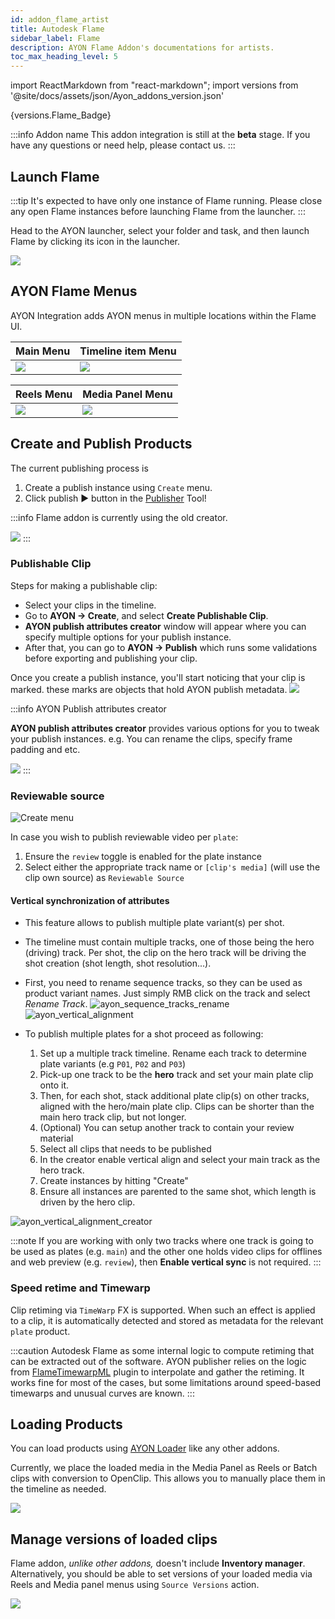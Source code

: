 ```yaml
---
id: addon_flame_artist
title: Autodesk Flame
sidebar_label: Flame
description: AYON Flame Addon's documentations for artists.
toc_max_heading_level: 5
---
```


import ReactMarkdown from "react-markdown";
import versions from '@site/docs/assets/json/Ayon_addons_version.json'

<ReactMarkdown>
{versions.Flame_Badge}
</ReactMarkdown>

:::info Addon name
This addon integration is still at the **beta** stage. If you have any questions or need help, please contact us.
:::

## Launch Flame

:::tip
It's expected to have only one instance of Flame running. Please close any open Flame instances before launching Flame from the launcher.
:::

Head to the AYON launcher, select your folder and task, and then launch Flame by clicking its icon in the launcher.

![](assets/flame/artist/flame_launcher.png)

## AYON Flame Menus

<!-- TODO: Add a tip about how to show the publisher window -->

AYON Integration adds AYON menus in multiple locations within the Flame UI.

| Main Menu | Timeline item Menu|
|--|--|
| ![](assets/flame/artist/main_menu_integration.png) | ![](assets/flame/artist/timeline_item_menu_integration.png) |

| Reels Menu | Media Panel Menu |
|--|--|
| ![](assets/flame/artist/reels_menu_integration.png) | ![](assets/flame/artist/media_panel_menu_integration.png) |

## Create and Publish Products

The current publishing process is
1. Create a publish instance using `Create` menu.
2. Click publish ▶️ button in the [Publisher](artist_tools_publisher.md) Tool!

:::info
Flame addon is currently using the old creator.

![](assets/flame/artist/old_creator.png)
:::


### Publishable Clip

Steps for making a publishable clip:
- Select your clips in the timeline.
- Go to **AYON -> Create**, and select **Create Publishable Clip**.
- **AYON publish attributes creator** window will appear where you can specify multiple options for your publish instance.
- After that, you can go to **AYON -> Publish** which runs some validations before exporting and publishing your clip.

Once you create a publish instance, you'll start noticing that your clip is marked.
these marks are objects that hold AYON publish metadata.
![](assets/flame/artist/ayon_marks.png)

:::info AYON Publish attributes creator

**AYON publish attributes creator** provides various options for you to tweak your publish instances.
e.g. You can rename the clips, specify frame padding and etc.
<!-- TODO: Break down the creator options -->
![](assets/flame/artist/ayon_attribute_publish_creator.png)
:::

### Reviewable source

![Create menu](assets/flame_review_toggle.png)

In case you wish to publish reviewable video per `plate`:
1. Ensure the `review` toggle is enabled for the plate instance
2. Select either the appropriate track name or `[clip's media]` (will use the clip own source) as `Reviewable Source`

#### Vertical synchronization of attributes
* This feature allows to publish multiple plate variant(s) per shot.
* The timeline must contain multiple tracks, one of those being the hero (driving) track. Per shot, the clip on the hero track will be driving the shot creation (shot length, shot resolution...).
* First, you need to rename sequence tracks, so they can be used as product variant names. Just simply RMB click on the track and select _Rename Track_.
![ayon_sequence_tracks_rename](assets/flame/artist/ayon_sequence_tracks_rename.png)
![ayon_vertical_alignment](assets/flame/artist/ayon_vertical_alignment.png)

* To publish multiple plates for a shot proceed as following:
  1. Set up a multiple track timeline. Rename each track to determine plate variants (e.g `P01`, `P02` and `P03`)
  2. Pick-up one track to be the **hero** track and set your main plate clip onto it.
  3. Then, for each shot, stack additional plate clip(s) on other tracks, aligned with the hero/main plate clip. Clips can be shorter than the main hero track clip, but not longer.
  4. (Optional) You can setup another track to contain your review material
  5. Select all clips that needs to be published
  6. In the creator enable vertical align and select your main track as the hero track.
  7. Create instances by hitting "Create"
  8. Ensure all instances are parented to the same shot, which length is driven by the hero clip.

![ayon_vertical_alignment_creator](assets/flame/artist/ayon_vertical_alignment_creator.png)

:::note
If you are working with only two tracks where one track is going to be used as plates (e.g. `main`) and the other one holds video clips for offlines and web preview (e.g. `review`), then **Enable vertical sync** is not required.
:::

<!-- TODO: Add a note about publish plugins so that artists are aware of the changes that happens on publishing? -->

### Speed retime and Timewarp

Clip retiming via `TimeWarp` FX is supported. When such an effect is applied to a clip, it is automatically detected and stored as metadata for the relevant `plate` product.


:::caution
Autodesk Flame as some internal logic to compute retiming that can be extracted out of the software.
AYON publisher relies on the logic from [FlameTimewarpML](https://github.com/talosh/flameTimewarpML) plugin to interpolate and gather the retiming. It works fine for most of the cases, but some limitations around speed-based timewarps and unusual curves are known. 
:::

## Loading Products

You can load products using [AYON Loader](artist_tools_loader.md) like any other addons.

Currently, we place the loaded media in the Media Panel as Reels or Batch clips with conversion to OpenClip. This allows you to manually place them in the timeline as needed.

![](assets/flame/artist/flame_loader_actions.png)


## Manage versions of loaded clips

Flame addon, *unlike other addons,* doesn't include **Inventory manager**.
Alternatively, you should be able to set versions of your loaded media via Reels and Media panel menus using `Source Versions` action.

![](assets/flame/artist/source_versions_action.png)